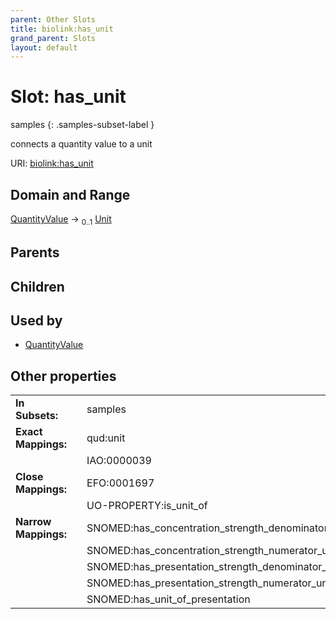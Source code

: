 ```yaml
---
parent: Other Slots
title: biolink:has_unit
grand_parent: Slots
layout: default
---
```


# Slot: has_unit

samples
{: .samples-subset-label }


connects a quantity value to a unit

URI: [biolink:has_unit](https://w3id.org/biolink/has_unit)

## Domain and Range

[QuantityValue](QuantityValue.md) ->  <sub>0..1</sub> [Unit](types/Unit.md)

## Parents


## Children


## Used by

 * [QuantityValue](QuantityValue.md)

## Other properties

|  |  |  |
| --- | --- | --- |
| **In Subsets:** | | samples |
| **Exact Mappings:** | | qud:unit |
|  | | IAO:0000039 |
| **Close Mappings:** | | EFO:0001697 |
|  | | UO-PROPERTY:is_unit_of |
| **Narrow Mappings:** | | SNOMED:has_concentration_strength_denominator_unit |
|  | | SNOMED:has_concentration_strength_numerator_unit |
|  | | SNOMED:has_presentation_strength_denominator_unit |
|  | | SNOMED:has_presentation_strength_numerator_unit |
|  | | SNOMED:has_unit_of_presentation |

